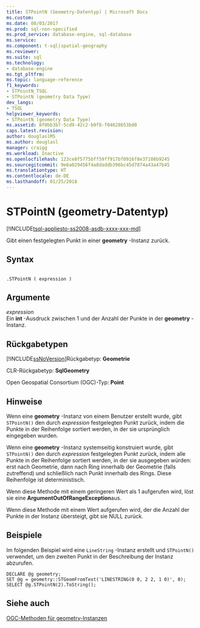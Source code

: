 ```yaml
---
title: STPointN (Geometry-Datentyp) | Microsoft Docs
ms.custom: 
ms.date: 08/03/2017
ms.prod: sql-non-specified
ms.prod_service: database-engine, sql-database
ms.service: 
ms.component: t-sql|spatial-geography
ms.reviewer: 
ms.suite: sql
ms.technology:
- database-engine
ms.tgt_pltfrm: 
ms.topic: language-reference
f1_keywords:
- STPointN_TSQL
- STPointN (geometry Data Type)
dev_langs:
- TSQL
helpviewer_keywords:
- STPointN (geometry Data Type)
ms.assetid: 8f0bb3b7-5cd9-42c2-b9f8-f04628653bd0
caps.latest.revision: 
author: douglaslMS
ms.author: douglasl
manager: craigg
ms.workload: Inactive
ms.openlocfilehash: 123ce8f5775bff59ff917bf0916f8e37108b9245
ms.sourcegitcommit: 9e6a029456f4a8daddb396bc45d7874a43a47b45
ms.translationtype: HT
ms.contentlocale: de-DE
ms.lasthandoff: 01/25/2018
---
```

# <a name="stpointn-geometry-data-type"></a>STPointN (geometry-Datentyp)
[!INCLUDE[tsql-appliesto-ss2008-asdb-xxxx-xxx-md](../../includes/tsql-appliesto-ss2008-asdb-xxxx-xxx-md.md)]

Gibt einen festgelegten Punkt in einer **geometry** -Instanz zurück.
  
## <a name="syntax"></a>Syntax  
  
```  
  
.STPointN ( expression )  
```  
  
## <a name="arguments"></a>Argumente  
 *expression*  
 Ein **int** -Ausdruck zwischen 1 und der Anzahl der Punkte in der **geometry** -Instanz.  
  
## <a name="return-types"></a>Rückgabetypen  
 [!INCLUDE[ssNoVersion](../../includes/ssnoversion-md.md)]Rückgabetyp: **Geometrie**  
  
 CLR-Rückgabetyp: **SqlGeometry**  
  
 Open Geospatial Consortium (OGC)-Typ: **Point**  
  
## <a name="remarks"></a>Hinweise  
 Wenn eine **geometry** -Instanz von einem Benutzer erstellt wurde, gibt `STPointN()` den durch *expression* festgelegten Punkt zurück, indem die Punkte in der Reihenfolge sortiert werden, in der sie ursprünglich eingegeben wurden.  
  
 Wenn eine **geometry** -Instanz systemseitig konstruiert wurde, gibt `STPointN()` den durch *expression* festgelegten Punkt zurück, indem alle Punkte in der Reihenfolge sortiert werden, in der sie ausgegeben würden: erst nach Geometrie, dann nach Ring innerhalb der Geometrie (falls zutreffend) und schließlich nach Punkt innerhalb des Rings. Diese Reihenfolge ist deterministisch.  
  
 Wenn diese Methode mit einem geringeren Wert als 1 aufgerufen wird, löst sie eine **ArgumentOutOfRangeException**aus.  
  
 Wenn diese Methode mit einem Wert aufgerufen wird, der die Anzahl der Punkte in der Instanz übersteigt, gibt sie NULL zurück.  
  
## <a name="examples"></a>Beispiele  
 Im folgenden Beispiel wird eine `LineString` -Instanz erstellt und `STPointN()` verwendet, um den zweiten Punkt in der Beschreibung der Instanz abzurufen.  
  
```  
DECLARE @g geometry;  
SET @g = geometry::STGeomFromText('LINESTRING(0 0, 2 2, 1 0)', 0);  
SELECT @g.STPointN(2).ToString();  
```  
  
## <a name="see-also"></a>Siehe auch  
 [OGC-Methoden für geometry-Instanzen](../../t-sql/spatial-geometry/ogc-methods-on-geometry-instances.md)  
  
  

